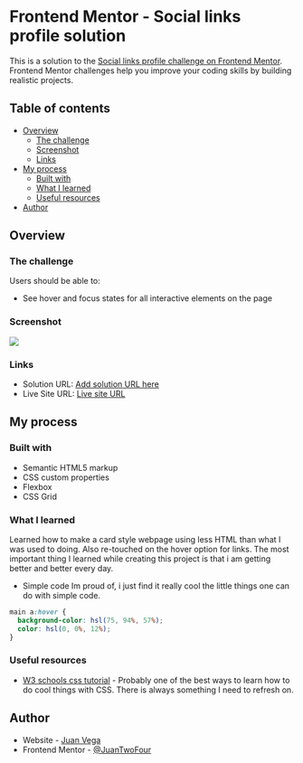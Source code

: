 # Frontend Mentor - Social links profile solution

This is a solution to the [Social links profile challenge on Frontend Mentor](https://www.frontendmentor.io/challenges/social-links-profile-UG32l9m6dQ). Frontend Mentor challenges help you improve your coding skills by building realistic projects.

## Table of contents

- [Overview](#overview)
  - [The challenge](#the-challenge)
  - [Screenshot](#screenshot)
  - [Links](#links)
- [My process](#my-process)
  - [Built with](#built-with)
  - [What I learned](#what-i-learned)
  - [Useful resources](#useful-resources)
- [Author](#author)

## Overview

### The challenge

Users should be able to:

- See hover and focus states for all interactive elements on the page

### Screenshot

![](/social-links/design/Social%20links.png)

### Links

- Solution URL: [Add solution URL here](https://your-solution-url.com)
- Live Site URL: [Live site URL](https://juantwofour.github.io/social-links/)

## My process

### Built with

- Semantic HTML5 markup
- CSS custom properties
- Flexbox
- CSS Grid

### What I learned

Learned how to make a card style webpage using less HTML than what I was used to doing. Also re-touched on the hover option for links. The most important thing I learned while creating this project is that i am getting better and better every day.

- Simple code Im proud of, i just find it really cool the little things one can do with simple code.

```css
main a:hover {
  background-color: hsl(75, 94%, 57%);
  color: hsl(0, 0%, 12%);
}
```

### Useful resources

- [W3 schools css tutorial](https://www.w3schools.com/css/default.asp) - Probably one of the best ways to learn how to do cool things with CSS. There is always something I need to refresh on.

## Author

- Website - [Juan Vega](https://www.linkedin.com/in/juan-vega-bab395282)
- Frontend Mentor - [@JuanTwoFour](https://www.frontendmentor.io/profile/JuanTwoFour)
